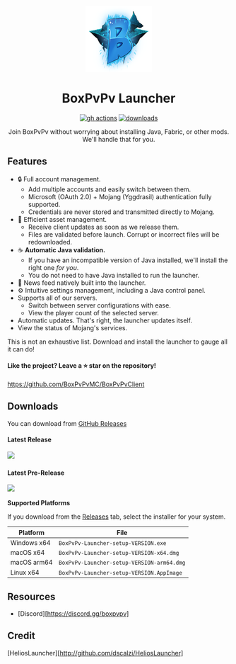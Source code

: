 <p align="center"><img src="./app/assets/images/SealCircle.png" width="150px" height="150px" alt="aventium softworks"></p>

<h1 align="center">BoxPvPv Launcher</h1>

[<p align="center"><img src="https://img.shields.io/github/actions/workflow/status/BoxPvPvMC/BoxPvPvClient/build.yml?branch=master&style=for-the-badge" alt="gh actions">](https://github.com/BoxPvPvMC/BoxPvPvClient/actions) [<img src="https://img.shields.io/github/downloads/BoxPvPvMC/BoxPvPvClient/total.svg?style=for-the-badge" alt="downloads">](https://github.com/BoxPvPvMC/BoxPvPvClient/releases) 

<p align="center">Join BoxPvPv without worrying about installing Java, Fabric, or other mods. We'll handle that for you.</p>

## Features

* 🔒 Full account management.
  * Add multiple accounts and easily switch between them.
  * Microsoft (OAuth 2.0) + Mojang (Yggdrasil) authentication fully supported.
  * Credentials are never stored and transmitted directly to Mojang.
* 📂 Efficient asset management.
  * Receive client updates as soon as we release them.
  * Files are validated before launch. Corrupt or incorrect files will be redownloaded.
* ☕ **Automatic Java validation.**
  * If you have an incompatible version of Java installed, we'll install the right one *for you*.
  * You do not need to have Java installed to run the launcher.
* 📰 News feed natively built into the launcher.
* ⚙️ Intuitive settings management, including a Java control panel.
* Supports all of our servers.
  * Switch between server configurations with ease.
  * View the player count of the selected server.
* Automatic updates. That's right, the launcher updates itself.
*  View the status of Mojang's services.

This is not an exhaustive list. Download and install the launcher to gauge all it can do!

#### Like the project? Leave a ⭐ star on the repository!
https://github.com/BoxPvPvMC/BoxPvPvClient
## Downloads

You can download from [GitHub Releases](https://github.com/BoxPvPvMC/BoxPvPvClient/releases)

#### Latest Release

[![](https://img.shields.io/github/release/BoxPvPvMC/BoxPvPvClient.svg?style=flat-square)](https://github.com/BoxPvPvMC/BoxPvPvClient/releases/latest)

#### Latest Pre-Release
[![](https://img.shields.io/github/release/BoxPvPvMC/BoxPvPvClient/all.svg?style=flat-square)](https://github.com/BoxPvPvMC/BoxPvPvClient/releases)

**Supported Platforms**

If you download from the [Releases](https://github.com/BoxPvPvMC/BoxPvPvClient/releases) tab, select the installer for your system.

| Platform | File |
| -------- | ---- |
| Windows x64 | `BoxPvPv-Launcher-setup-VERSION.exe` |
| macOS x64 | `BoxPvPv-Launcher-setup-VERSION-x64.dmg` |
| macOS arm64 | `BoxPvPv-Launcher-setup-VERSION-arm64.dmg` |
| Linux x64 | `BoxPvPv-Launcher-setup-VERSION.AppImage` |

## Resources

* [Discord][https://discord.gg/boxpvpv]

## Credit

[HeliosLauncher][http://github.com/dscalzi/HeliosLauncher]
